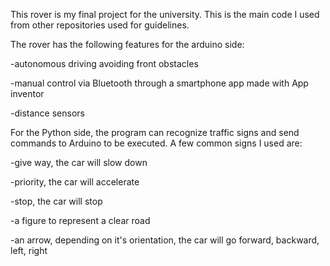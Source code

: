 This rover is my final project for the university. This is the main code I used from other repositories used for guidelines.

The rover has the following features for the arduino side:

 -autonomous driving avoiding front obstacles
 
 -manual control via Bluetooth through a smartphone app made with App inventor
 
 -distance sensors

For the Python side, the program can recognize traffic signs and send commands to Arduino to be executed. A few common signs I used are:

-give way, the car will slow down

-priority, the car will accelerate

-stop, the car will stop

-a figure to represent a clear road

-an arrow, depending on it's orientation, the car will go forward, backward, left, right

